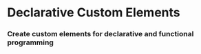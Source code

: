 # Declarative Custom Elements
### Create custom elements for declarative and functional programming
